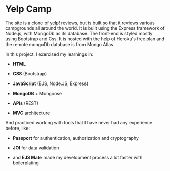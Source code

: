 # Yelp Camp 

The site is a clone of yelp! reviews, but is built so that it reviews various campgrounds all around the world. It is built using the Express framework of Node.js, with MongoDb as its database. The front-end is styled mostly using Bootstrap and Css. It is hosted with the help of Heroku's free plan and the remote mongoDb database is from Mongo Atlas.

In this project, I exercised my learnings in:

- **HTML**

- **CSS** (Bootstrap)

- **JavaScript** (EJS, Node.JS, Express)

- **MongoDB** + Mongoose

- **APIs** (REST)

- **MVC** architecture

And practiced working with tools that I have never had any experience before, like:

- **Passport** for authentication, authorization and cryptography

- **JOI** for data validation

- and **EJS Mate** made my development process a lot faster with boilerplating
